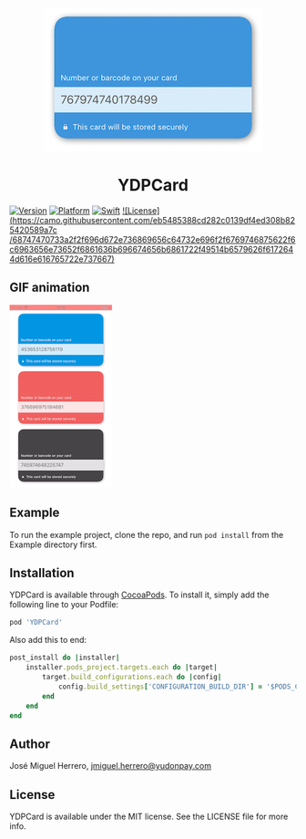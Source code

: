 <p align="center">
<img src="https://github.com/Yudonpay/YDPCard/blob/master/Resources/card.jpeg">
</p>
<div align="center">
<h1> YDPCard</h1>
</div>


[![Version](https://img.shields.io/cocoapods/v/YDPCard.svg?style=flat)](https://cocoapods.org/pods/YDPCard)
[![Platform](https://img.shields.io/badge/Platform-iOS-blue.svg?style=fla)](https://cocoapods.org/pods/YDPCard)
[![Swift](https://img.shields.io/badge/Swift-4.2-orange.svg)](https://swift.org/)
[![License](https://camo.githubusercontent.com/eb5485388cd282c0139df4ed308b825420589a7c /68747470733a2f2f696d672e736869656c64732e696f2f6769746875622f6c6963656e73652f6861636b696674656b6861722f49514b6579626f6172644d616e616765722e737667)](https://github.com/Yudonpay/YDPCard/blob/master/LICENSE)


## GIF animation

[![Gif](https://github.com/Yudonpay/YDPCard/blob/master/Resources/example.gif)]()

## Example

To run the example project, clone the repo, and run `pod install` from the Example directory first.

## Installation

YDPCard is available through [CocoaPods](https://cocoapods.org). To install
it, simply add the following line to your Podfile:

```ruby
pod 'YDPCard'
```
Also add this to end:
```ruby
post_install do |installer|
    installer.pods_project.targets.each do |target|
        target.build_configurations.each do |config|
            config.build_settings['CONFIGURATION_BUILD_DIR'] = '$PODS_CONFIGURATION_BUILD_DIR'
        end
    end
end
```
## Author

José Miguel Herrero, jmiguel.herrero@yudonpay.com

## License

YDPCard is available under the MIT license. See the LICENSE file for more info.

